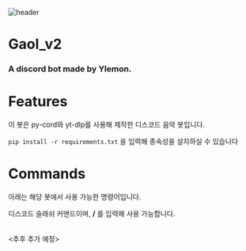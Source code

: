 ![header](https://capsule-render.vercel.app/api?type=venom&color=gradient&customColorList=3,30&height=200&section=header&text=Gaol_v2&fontSize=90)

# Gaol_v2
### A discord bot made by Ylemon.
# Features
이 봇은 py-cord와 yt-dlp를 사용해 제작한 디스코드 음악 봇입니다.

`pip install -r requirements.txt` 을 입력해 종속성을 설치하실 수 있습니다
# Commands
아래는 해당 봇에서 사용 가능한 명령어입니다.

디스코드 슬래쉬 커맨드이며, **/** 를 입력해 사용 가능합니다.

<br>
<추후 추가 예정>
